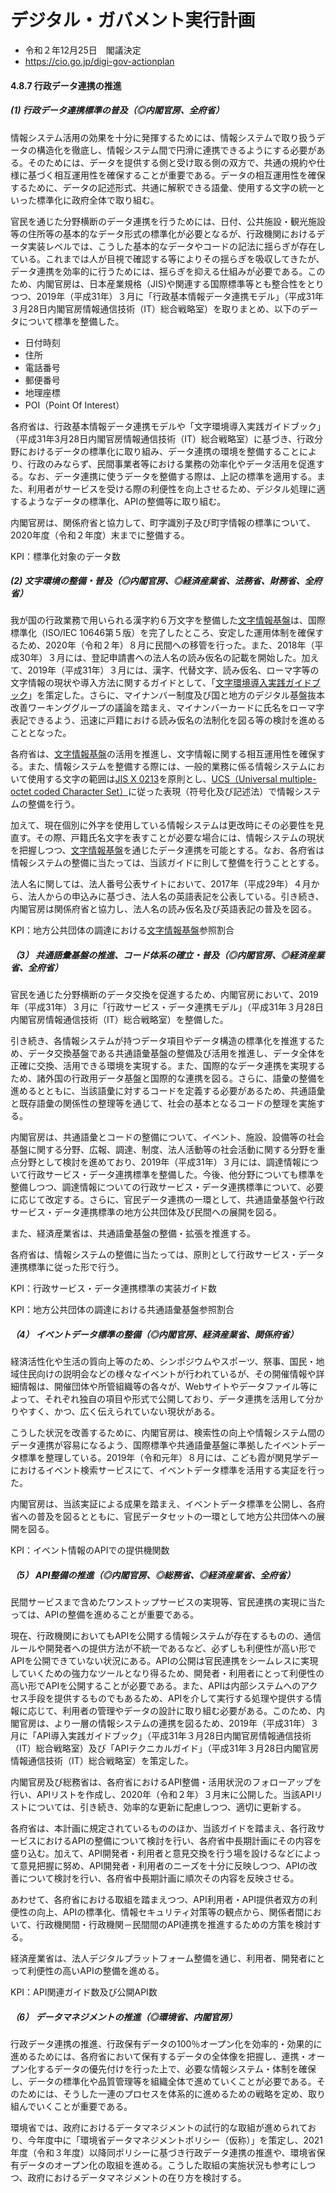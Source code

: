 # デジタル・ガバメント実行計画

- 令和２年12月25日　閣議決定
- https://cio.go.jp/digi-gov-actionplan

#### 4.8.7 行政データ連携の推進

##### (1) 行政データ連携標準の普及（◎内閣官房、全府省）

情報システム活用の効果を十分に発揮するためには、情報システムで取り扱うデータの構造化を徹底し、情報システム間で円滑に連携できるようにする必要がある。そのためには、データを提供する側と受け取る側の双方で、共通の規約や仕様に基づく相互運用性を確保することが重要である。データの相互運用性を確保するために、データの記述形式、共通に解釈できる語彙、使用する文字の統一といった標準化に政府全体で取り組む。

官民を通じた分野横断のデータ連携を行うためには、日付、公共施設・観光施設等の住所等の基本的なデータ形式の標準化が必要となるが、行政機関におけるデータ実装レベルでは、こうした基本的なデータやコードの記法に揺らぎが存在している。これまでは人が目視で確認する等によりその揺らぎを吸収してきたが、データ連携を効率的に行うためには、揺らぎを抑える仕組みが必要である。このため、内閣官房は、日本産業規格（JIS)や関連する国際標準等とも整合性をとりつつ、2019年（平成31年）３月に「行政基本情報データ連携モデル」（平成31年３月28日内閣官房情報通信技術（IT）総合戦略室）を取りまとめ、以下のデータについて標準を整備した。

- 日付時刻
- 住所
- 電話番号
- 郵便番号
- 地理座標
- POI（Point Of Interest）

各府省は、行政基本情報データ連携モデルや「文字環境導入実践ガイドブック」（平成31年3月28日内閣官房情報通信技術（IT）総合戦略室）に基づき、行政分野におけるデータの標準化に取り組み、データ連携の環境を整備することにより、行政のみならず、民間事業者等における業務の効率化やデータ活用を促進する。なお、データ連携に使うデータを整備する際は、上記の標準を適用する。また、利用者がサービスを受ける際の利便性を向上させるため、デジタル処理に適するようなデータの標準化、APIの整備等に取り組む。
 
内閣官房は、関係府省と協力して、町字識別子及び町字情報の標準について、2020年度（令和２年度）末までに整備する。

KPI：標準化対象のデータ数

##### (2) 文字環境の整備・普及（◎内閣官房、◎経済産業省、法務省、財務省、全府省）

我が国の行政業務で用いられる漢字約６万文字を整備した[文字情報基盤](用語.md#文字情報基盤)は、国際標準化（ISO/IEC 10646第５版）を完了したところ、安定した運用体制を確保するため、2020年（令和２年）８月に民間への移管を行った。また、2018年（平成30年）３月には、登記申請書への法人名の読み仮名の記載を開始した。加えて、2019年（平成31年）３月には、漢字、代替文字、読み仮名、ローマ字等の文字情報の現状や導入方法に関するガイドとして、「[文字環境導入実践ガイドブック](文字環境導入実践ガイドブック.md)」を策定した。さらに、マイナンバー制度及び国と地方のデジタル基盤抜本改善ワーキンググループの議論を踏まえ、マイナンバーカードに氏名をローマ字表記できるよう、迅速に戸籍における読み仮名の法制化を図る等の検討を進めることとなった。

各府省は、[文字情報基盤](用語.md#文字情報基盤)の活用を推進し、文字情報に関する相互運用性を確保する。また、情報システムを整備する際には、一般的業務に係る情報システムにおいて使用する文字の範囲は[JIS X 0213](用語.md#jis-x-0213)を原則とし、[UCS（Universal multiple-octet coded Character Set）](用語.md#isoiec-10646)に従った表現（符号化及び記述法）で情報システムの整備を行う。

加えて、現在個別に外字を使用している情報システムは更改時にその必要性を見直す。その際、戸籍氏名文字を表すことが必要な場合には、情報システムの現状を把握しつつ、[文字情報基盤](用語.md#文字情報基盤)を通じたデータ連携を可能とする。なお、各府省は情報システムの整備に当たっては、当該ガイドに則して整備を行うこととする。

法人名に関しては、法人番号公表サイトにおいて、2017年（平成29年）４月から、法人からの申込みに基づき、法人名の英語表記を公表している。引き続き、内閣官房は関係府省と協力し、法人名の読み仮名及び英語表記の普及を図る。

KPI：地方公共団体の調達における[文字情報基盤](用語.md#文字情報基盤)参照割合

##### （3） 共通語彙基盤の推進、コード体系の確立・普及（◎内閣官房、◎経済産業省、全府省）

官民を通じた分野横断のデータ交換を促進するため、内閣官房において、2019年（平成31年）３月に「行政サービス・データ連携モデル」（平成31年３月28日内閣官房情報通信技術（IT）総合戦略室）を整備した。

引き続き、各情報システムが持つデータ項目やデータ構造の標準化を推進するため、データ交換基盤である共通語彙基盤の整備及び活用を推進し、データ全体を正確に交換、活用できる環境を実現する。また、国際的なデータ連携を実現するため、諸外国の行政用データ基盤と国際的な連携を図る。さらに、語彙の整備を進めるとともに、当該語彙に対するコードを定義する必要があるため、共通語彙と既存語彙の関係性の整理等を通じて、社会の基本となるコードの整理を実施する。

内閣官房は、共通語彙とコードの整備について、イベント、施設、設備等の社会基盤に関する分野、広報、調達、制度、法人活動等の社会活動に関する分野を重点分野として検討を進めており、2019年（平成31年）３月には、調達情報について行政サービス・データ連携標準を整備した。今後、他分野についても標準を整備しつつ、調達情報についての行政サービス・データ連携標準について、必要に応じて改定する。さらに、官民データ連携の一環として、共通語彙基盤や行政サービス・データ連携標準の地方公共団体及び民間への展開を図る。

また、経済産業省は、共通語彙基盤の整備・拡張を推進する。

各府省は、情報システムの整備に当たっては、原則として行政サービス・データ連携標準に従った形で行う。

KPI：行政サービス・データ連携標準の実装ガイド数

KPI：地方公共団体の調達における共通語彙基盤参照割合

##### （4） イベントデータ標準の整備（◎内閣官房、経済産業省、関係府省）

経済活性化や生活の質向上等のため、シンポジウムやスポーツ、祭事、国民・地域住民向けの説明会などの様々なイベントが行われているが、その開催情報や詳細情報は、開催団体や所管組織等の各々が、Webサイトやデータファイル等によって、それぞれ独自の項目や形式で公開しており、データ連携を活用して分かりやすく、かつ、広く伝えられていない現状がある。

こうした状況を改善するために、内閣官房は、検索性の向上や情報システム間のデータ連携が容易になるよう、国際標準や共通語彙基盤に準拠したイベントデータ標準を整理している。2019年（令和元年）８月には、こども霞が関見学デーにおけるイベント検索サービスにて、イベントデータ標準を活用する実証を行った。

内閣官房は、当該実証による成果を踏まえ、イベントデータ標準を公開し、各府省への普及を図るとともに、官民データセットの一環として地方公共団体への展開を図る。

KPI：イベント情報のAPIでの提供機関数

##### （5） API整備の推進（◎内閣官房、◎総務省、◎経済産業省、全府省）

民間サービスまで含めたワンストップサービスの実現等、官民連携の実現に当たっては、APIの整備を進めることが重要である。

現在、行政機関においてもAPIを公開する情報システムが存在するものの、通信ルールや開発者への提供方法が不統一であるなど、必ずしも利便性が高い形でAPIを公開できていない状況にある。APIの公開は官民連携をシームレスに実現していくための強力なツールとなり得るため、開発者・利用者にとって利便性の高い形でAPIを公開することが必要である。また、APIは内部システムへのアクセス手段を提供するものでもあるため、APIを介して実行する処理や提供する情報に応じて、利用者の管理やデータの設計に取り組む必要がある。このため、内閣官房は、より一層の情報システムの連携を図るため、2019年（平成31年）３月に「API導入実践ガイドブック」（平成31年３月28日内閣官房情報通信技術（IT）総合戦略室）及び「APIテクニカルガイド」（平成31年３月28日内閣官房情報通信技術（IT）総合戦略室）を策定した。

内閣官房及び総務省は、各府省におけるAPI整備・活用状況のフォローアップを行い、APIリストを作成し、2020年（令和２年）３月末に公開した。当該APIリストについては、引き続き、効率的な更新に配慮しつつ、適切に更新する。

各府省は、本計画に規定されているもののほか、当該ガイドを踏まえ、各行政サービスにおけるAPIの整備について検討を行い、各府省中長期計画にその内容を盛り込む。加えて、API開発者・利用者と意見交換を行う場を設けるなどによって意見把握に努め、API開発者・利用者のニーズを十分に反映しつつ、APIの改善について検討を行い、各府省中長期計画に順次その内容を反映させる。

あわせて、各府省における取組を踏まえつつ、API利用者・API提供者双方の利便性の向上、APIの標準化、情報セキュリティ対策等の観点から、関係者間において、行政機関間・行政機関－民間間のAPI連携を推進するための方策を検討する。

経済産業省は、法人デジタルプラットフォーム整備を通じ、利用者、開発者にとって利便性の高いAPIの整備を進める。

KPI：API関連ガイド数及び公開API数

##### （6） データマネジメントの推進（◎環境省、内閣官房）

行政データ連携の推進、行政保有データの100％オープン化を効率的・効果的に進めるためには、各府省において保有するデータの全体像を把握し、連携・オープン化するデータの優先付けを行った上で、必要な情報システム・体制を確保し、データの標準化や品質管理等を組織全体で進めていくことが必要である。そのためには、そうした一連のプロセスを体系的に進めるための戦略を定め、取り組んでいくことが重要である。

環境省では、政府におけるデータマネジメントの試行的な取組が進められており、今年度中に「環境省データマネジメントポリシー（仮称）」を策定し、2021年度（令和３年度）以降同ポリシーに基づき行政データ連携の推進や、環境省保有データのオープン化の取組を進める。こうした取組の実施状況も参考にしつつ、政府におけるデータマネジメントの在り方を検討する。
